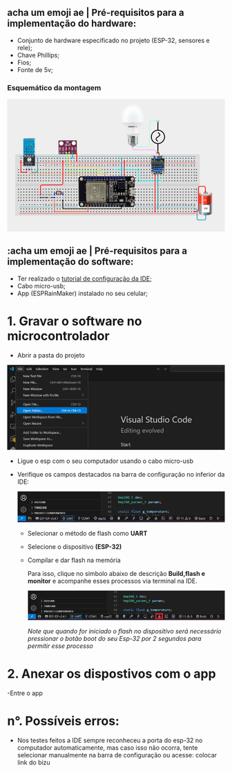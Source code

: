 ## acha um emoji ae | Pré-requisitos para a implementação do hardware:

- Conjunto de hardware especificado no projeto (ESP-32, sensores e rele);
- Chave Phillips;
- Fios;
- Fonte de 5v;

### Esquemático da montagem 

<p align = center>
  <img src = "img/PROTOTIPOSIMULADO.png">
</p>

## :acha um emoji ae | Pré-requisitos para a implementação do software:
  
- Ter realizado o [tutorial de configuração da IDE](https://github.com/enzoaccioly1/projeto-integrador-I/blob/main/IDECONFIG.md?plain=1);
- Cabo micro-usb;
- App (ESPRainMaker) instalado no seu celular;

# 1. Gravar o software no microcontrolador

- Abrir a pasta do projeto 

 <p align = center>
  <img src = "img/OPEN_FOLDER.png">
  </p>

- Ligue o esp com o seu computador usando o cabo micro-usb
  
- Verifique os campos destacados na barra de configuração no inferior da IDE:

  <p align = center>
  <img src = "img/BARRA_DE_CONFIGURACAO.png">
  </p>

  - Selecionar o método de flash como **UART**
    
  - Selecione o dispositivo **(ESP-32)**

  - Compilar e dar flash na memória
 
    Para isso, clique no simbolo abaixo de descrição **Build,flash e monitor** e acompanhe esses processos via terminal na IDE.
    
    <p align = center>
    <img src = "img/COMPILEFLASH.png">
    </p>
 
    *Note que quando for iniciado o flash no dispositivo será necessário pressionar o botão boot do seu Esp-32 por 2 segundos para permitir esse processo*
  
# 2. Anexar os dispostivos com o app

  
  -Entre o app


# n°. Possíveis erros:

- Nos testes feitos a IDE sempre reconheceu a porta do esp-32 no computador automaticamente, mas caso isso não ocorra, tente selecionar manualmente na barra de configuração ou acesse: colocar link do bizu





